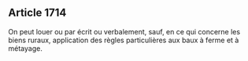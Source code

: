 Article 1714
----
On peut louer ou par écrit ou verbalement, sauf, en ce qui concerne les biens
ruraux, application des règles particulières aux baux à ferme et à métayage.
